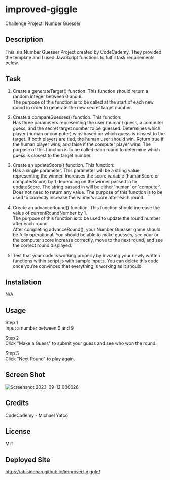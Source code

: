 # improved-giggle
Challenge Project: Number Guesser

## Description
This is a Number Guesser Project created by CodeCademy. They provided the template and I used JavaScript functions to fulfill task requirements below.

## Task
1. Create a generateTarget() function. This function should return a random integer between 0 and 9.  
The purpose of this function is to be called at the start of each new round in order to generate the new secret target number.



2.  Create a compareGuesses() function. This function:  
Has three parameters representing the user (human) guess, a computer guess, and the secret target number to be guessed.
Determines which player (human or computer) wins based on which guess is closest to the target. If both players are tied, the human user should win.
Return true if the human player wins, and false if the computer player wins.
The purpose of this function is to be called each round to determine which guess is closest to the target number.



3.  Create an updateScore() function. This function:  
Has a single parameter. This parameter will be a string value representing the winner.
Increases the score variable (humanScore or computerScore) by 1 depending on the winner passed in to updateScore. The string passed in will be either 'human' or 'computer'.
Does not need to return any value.
The purpose of this function is to be used to correctly increase the winner’s score after each round.



4.  Create an advanceRound() function. This function should increase the value of currentRoundNumber by 1.  
The purpose of this function is to be used to update the round number after each round.  
After completing advanceRound(), your Number Guesser game should be fully operational. You should be able to make guesses, see your or the computer score increase correctly, move to the next round, and see the correct round displayed.


5.  Test that your code is working properly by invoking your newly written functions within script.js with sample inputs. You can delete this code once you’re convinced that everything is working as it should.

## Installation
N/A


## Usage
Step 1  
Input a number between 0 and 9

Step 2  
Click "Make a Guess" to submit your guess and see who won the round.

Step 3  
Click "Next Round" to play again.

## Screen Shot

![Screenshot 2023-09-12 000626](https://github.com/abisinchan/improved-giggle/assets/132783183/de421cc7-1235-477f-a89c-a56692299b15)

## Credits
CodeCademy - Michael Yatco

## License
MIT

## Deployed Site
https://abisinchan.github.io/improved-giggle/